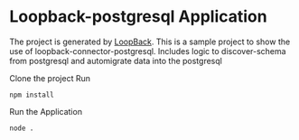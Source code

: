 # Loopback-postgresql Application

The project is generated by [LoopBack](http://loopback.io).
This is a sample project to show the use of loopback-connector-postgresql.
Includes logic to discover-schema from postgresql and automigrate data into the postgresql

Clone the project
Run
```
npm install
```

Run the Application
```
node .
```
